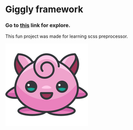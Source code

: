

# Giggly framework

### Go to [this](https://pyataevsv.github.io/odin-layout-gigglyscss/) link for explore.
This fun project was made for learning scss preprocessor.

![gigglyPuff](/glimg/1.svg)

